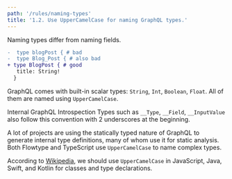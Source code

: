 ```yaml
---
path: '/rules/naming-types'
title: '1.2. Use UpperCamelCase for naming GraphQL types.'
---
```


Naming types differ from naming fields.

```diff
-  type blogPost { # bad
-  type Blog_Post { # also bad
+ type BlogPost { # good
   title: String!
  }
```

GraphQL comes with built-in scalar types: `String`, `Int`, `Boolean`, `Float`. All of them are named using `UpperCamelCase`.

Internal GraphQL Introspection Types such as `__Type`, `__Field`, `__InputValue` also follow this convention with 2 underscores at the beginning.

A lot of projects are using the statically typed nature of GraphQL to generate internal type definitions, many of whom use it for static analysis. Both Flowtype and TypeScript use `UpperCamelCase` to name complex types.

According to [Wikipedia](<https://en.wikipedia.org/wiki/Naming_convention_(programming)>), we should use `UpperCamelCase` in JavaScript, Java, Swift, and Kotlin for classes and type declarations.
